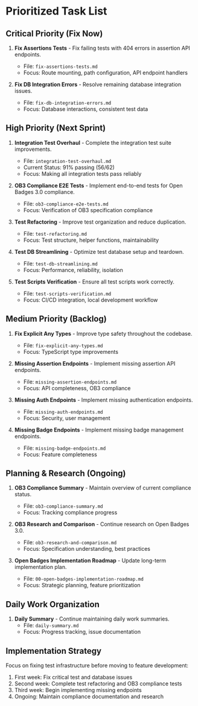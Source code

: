 # Prioritized Task List

## Critical Priority (Fix Now)
1. **Fix Assertions Tests** - Fix failing tests with 404 errors in assertion API endpoints.
   - File: `fix-assertions-tests.md`
   - Focus: Route mounting, path configuration, API endpoint handlers

2. **Fix DB Integration Errors** - Resolve remaining database integration issues.
   - File: `fix-db-integration-errors.md`
   - Focus: Database interactions, consistent test data

## High Priority (Next Sprint)
1. **Integration Test Overhaul** - Complete the integration test suite improvements.
   - File: `integration-test-overhaul.md`
   - Current Status: 91% passing (56/62)
   - Focus: Making all integration tests pass reliably

2. **OB3 Compliance E2E Tests** - Implement end-to-end tests for Open Badges 3.0 compliance.
   - File: `ob3-compliance-e2e-tests.md`
   - Focus: Verification of OB3 specification compliance

3. **Test Refactoring** - Improve test organization and reduce duplication.
   - File: `test-refactoring.md`
   - Focus: Test structure, helper functions, maintainability

4. **Test DB Streamlining** - Optimize test database setup and teardown.
   - File: `test-db-streamlining.md`
   - Focus: Performance, reliability, isolation

5. **Test Scripts Verification** - Ensure all test scripts work correctly.
   - File: `test-scripts-verification.md`
   - Focus: CI/CD integration, local development workflow

## Medium Priority (Backlog)
1. **Fix Explicit Any Types** - Improve type safety throughout the codebase.
   - File: `fix-explicit-any-types.md`
   - Focus: TypeScript type improvements

2. **Missing Assertion Endpoints** - Implement missing assertion API endpoints.
   - File: `missing-assertion-endpoints.md`
   - Focus: API completeness, OB3 compliance

3. **Missing Auth Endpoints** - Implement missing authentication endpoints.
   - File: `missing-auth-endpoints.md`
   - Focus: Security, user management

4. **Missing Badge Endpoints** - Implement missing badge management endpoints.
   - File: `missing-badge-endpoints.md`
   - Focus: Feature completeness

## Planning & Research (Ongoing)
1. **OB3 Compliance Summary** - Maintain overview of current compliance status.
   - File: `ob3-compliance-summary.md`
   - Focus: Tracking compliance progress

2. **OB3 Research and Comparison** - Continue research on Open Badges 3.0.
   - File: `ob3-research-and-comparison.md`
   - Focus: Specification understanding, best practices

3. **Open Badges Implementation Roadmap** - Update long-term implementation plan.
   - File: `00-open-badges-implementation-roadmap.md`
   - Focus: Strategic planning, feature prioritization

## Daily Work Organization
1. **Daily Summary** - Continue maintaining daily work summaries.
   - File: `daily-summary.md`
   - Focus: Progress tracking, issue documentation

## Implementation Strategy
Focus on fixing test infrastructure before moving to feature development:

1. First week: Fix critical test and database issues
2. Second week: Complete test refactoring and OB3 compliance tests
3. Third week: Begin implementing missing endpoints
4. Ongoing: Maintain compliance documentation and research 